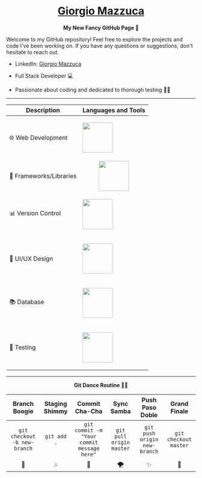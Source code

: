 <h1 align="center">
  <b style="text-transform: capitalize;"><a href="https://www.linkedin.com/in/giorgio-mazzuca/">Giorgio Mazzuca</a></b> 
</h1> 
 
<p align="center">
  <b>My New Fancy GitHub Page 🚀</b>
</p>

Welcome to my GitHub repository! Feel free to explore the projects and code I've been working on. If you have any questions or suggestions, don't hesitate to reach out.

+ LinkedIn: <a href="https://www.linkedin.com/in/giorgio-mazzuca/">Giorgio Mazzuca</a>

+ Full Stack Developer 💻

+ Passionate about coding and dedicated to thorough testing 🧑‍💻

---



| Description         |Languages and Tools |
| ----------------------- | -------- |
🌐   Web Development   |  <p><a href="https://skillicons.dev"><img src="https://skillicons.dev/icons?i=html,css,js,nodejs,ruby" width="80" height="80" style="max-width: 100px; height: auto;" /></a></p>|
| 📱 Frameworks/Libraries | <div style="display: flex; flex-direction: column; align-items: center; text-align: center;"><a href="https://skillicons.dev"><img src="https://skillicons.dev/icons?i=angular,react,rails,vue,typescript" width="80" height="80" style="max-width: 100px; height: auto;" /></a></div> |
📊  Version Control|  <p><a href="https://skillicons.dev"><img src="https://skillicons.dev/icons?i=git,github" width="80" height="80" style="max-width: 100px; height: auto;" /></a></p>|
🎨 UI/UX Design |  <p><a href="https://skillicons.dev"><img src="https://skillicons.dev/icons?i=figma" width="80" height="80" style="max-width: 100px; height: auto;" /></a></p>|
📚 Database |  <p><a href="https://skillicons.dev"><img src="https://skillicons.dev/icons?i=postgres,sqlite" width="80" height="80" style="max-width: 100px; height: auto;" /></a></p>|
🧪 Testing      |  <p><a href="https://skillicons.dev"><img src="https://skillicons.dev/icons?i=grafana" width="80" height="80" style="max-width: 100px; height: auto;" /></a></p>|
 

---

<p align="center">
  <b>Git Dance Routine 🕺💃</b> 
</p>
                                                         
| Branch Boogie                        | Staging Shimmy                        | Commit Cha-Cha                       | Sync Samba                           | Push Paso Doble                      | Grand Finale                         |
| :--------:                           | :--------:                            | :--------:                           | :--------:                           | :--------:                           | :--------:                           |
| `git checkout -b new-branch`         | `git add .`                           | `git commit -m "Your commit message here"` | `git pull origin master`            | `git push origin new-branch`        | `git checkout master`               |
|   🎵                                  |   🎶                                  |   🚀                                  |   🌪️                                |   ✨                                  |   🌈                                 |


